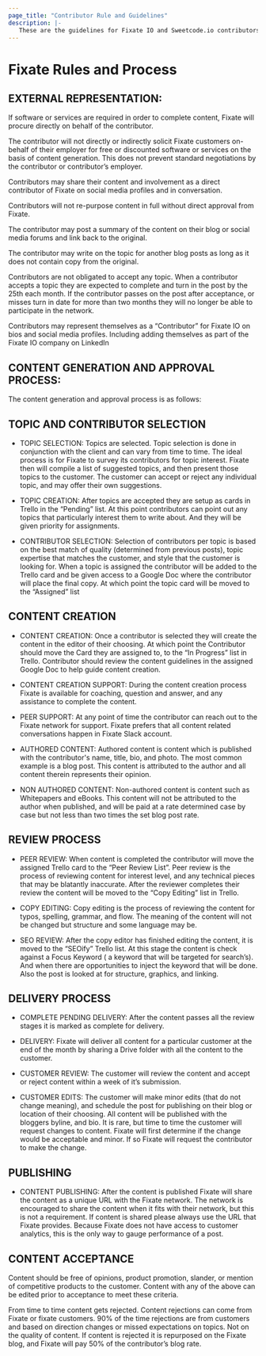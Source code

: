 ```yaml
---
page_title: "Contributor Rule and Guidelines"
description: |-
   These are the guidelines for Fixate IO and Sweetcode.io contributors. If you are interested in being a contributor visit [here](https://sweetcode.io/contribute-to-sweetcode/)
---
```


# Fixate Rules and Process

## EXTERNAL REPRESENTATION:

If software or services are required in order to complete content, Fixate will procure directly on behalf of the contributor.

The contributor will not directly or indirectly solicit Fixate customers on-behalf of their employer for free or discounted software or services on the basis of content generation. This does not prevent standard negotiations by the contributor or contributor’s employer.

 Contributors may share their content and involvement as a direct contributor of Fixate on social media profiles and in conversation.

Contributors will not re-purpose content in full without direct approval from Fixate.

The contributor may post a summary of the content on their blog or social media forums and link back to the original.

The contributor may write on the topic for another blog posts as long as it does not contain copy from the original.

Contributors are not obligated to accept any topic. When a contributor accepts a topic they are expected to complete and turn in the post by the 25th each month. If the contributor passes on the post after acceptance, or misses turn in date for more than two months they will no longer be able to participate in the network.

Contributors may represent themselves as a “Contributor” for Fixate IO on bios and social media profiles. Including adding themselves as part of the Fixate IO company on LinkedIn

## CONTENT GENERATION AND APPROVAL PROCESS:

The content generation and approval process is as follows:

## TOPIC AND CONTRIBUTOR SELECTION

* TOPIC SELECTION: Topics are selected. Topic selection is done in conjunction with the client and can vary from time to time. The ideal process is for Fixate to survey its contributors for topic interest. Fixate then will compile a list of suggested topics, and then present those topics to the customer. The customer can accept or reject any individual topic, and may offer their own suggestions.

* TOPIC CREATION: After topics are accepted they are setup as cards in Trello in the “Pending” list. At this point contributors can point out any topics that particularly interest them to write about. And they will be given priority for assignments.

* CONTRIBUTOR SELECTION: Selection of contributors per topic is based on the best match of quality (determined from previous posts), topic expertise that matches the customer, and style that the customer is looking for. When a topic is assigned the contributor will be added to the Trello card and be given access to a Google Doc where the contributor will place the final copy. At which point the topic card will be moved to the “Assigned” list

## CONTENT CREATION

* CONTENT CREATION: Once a contributor is selected they will create the content in the editor of their choosing. At which point the Contributor should move the Card they are assigned to, to the “In Progress” list in Trello. Contributor should review the content guidelines in the assigned Google Doc to help guide content creation.

* CONTENT CREATION SUPPORT: During the content creation process Fixate is available for coaching, question and answer, and any assistance to complete the content.

* PEER SUPPORT: At any point of time the contributor can reach out to the Fixate network for support. Fixate prefers that all content related conversations happen in Fixate Slack account.

* AUTHORED CONTENT: Authored content is content which is published with the contributor's name, title, bio, and photo. The most common example is a blog post. This content is attributed to the author and all content therein represents their opinion.

* NON AUTHORED CONTENT: Non-authored content is content such as Whitepapers and eBooks. This content will not be attributed to the author when published, and will be paid at a rate determined case by case but not less than two times the set blog post rate.

## REVIEW PROCESS

* PEER REVIEW: When content is completed the contributor will move the assigned Trello card to the “Peer Review List”. Peer review is the process of reviewing content for interest level, and any technical pieces that may be blatantly inaccurate. After the reviewer completes their review the content will be moved to the “Copy Editing” list in Trello.

* COPY EDITING: Copy editing is the process of reviewing the content for typos, spelling, grammar, and flow. The meaning of the content will not be changed but structure and some language may be.

* SEO REVIEW: After the copy editor has finished editing the content, it is moved to the “SEOify” Trello list. At this stage the content is check against a Focus Keyword ( a keyword that will be targeted for search’s). And when there are opportunities to inject the keyword that will be done. Also the post is looked at for structure, graphics, and linking.

## DELIVERY PROCESS

* COMPLETE PENDING DELIVERY: After the content passes all the review stages it is marked as complete for delivery.

* DELIVERY: Fixate will deliver all content for a particular customer at the end of the month by sharing a Drive folder with all the content to the customer.

* CUSTOMER REVIEW: The customer will review the content and accept or reject content within a week of it’s submission.

* CUSTOMER EDITS: The customer will make minor edits (that do not change meaning), and schedule the post for publishing on their blog or location of their choosing. All content will be published with the bloggers byline, and bio. It is rare, but time to time the customer will request changes to content. Fixate will first determine if the change would be acceptable and minor. If so Fixate will request the contributor to make the change.

## PUBLISHING

* CONTENT PUBLISHING: After the content is published Fixate will share the content as a unique URL with the Fixate network. The network is encouraged to share the content when it fits with their network, but this is not a requirement. If content is shared please always use the URL that Fixate provides. Because Fixate does not have access to customer analytics, this is the only way to gauge performance of a post.

## CONTENT ACCEPTANCE

Content should be free of opinions, product promotion, slander, or mention of competitive products to the customer. Content with any of the above can be edited prior to acceptance to meet these criteria.

From time to time content gets rejected. Content rejections can come from Fixate or fixate customers. 90% of the time rejections are from customers and based on direction changes or missed expectations on topics. Not on the quality of content. If content is rejected it is repurposed on the Fixate blog, and Fixate will pay 50% of the contributor’s blog rate.

